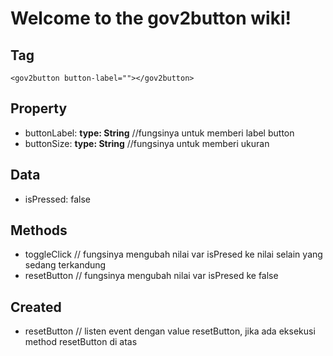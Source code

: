 # Welcome to the gov2button wiki!
## Tag
```
<gov2button button-label=""></gov2button>
```
## Property
- buttonLabel: **type: String** //fungsinya untuk memberi label button
- buttonSize: **type: String** //fungsinya untuk memberi ukuran 
## Data
 - isPressed: false
 ## Methods
 - toggleClick // fungsinya mengubah nilai var isPresed ke nilai selain yang sedang terkandung
 - resetButton // fungsinya mengubah nilai var isPresed ke false
 ## Created
 - resetButton // listen event dengan value resetButton, jika ada eksekusi method resetButton di atas

